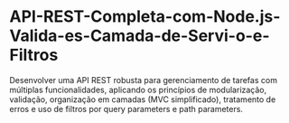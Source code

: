 # API-REST-Completa-com-Node.js-Valida-es-Camada-de-Servi-o-e-Filtros
Desenvolver uma API REST robusta para gerenciamento de tarefas com múltiplas funcionalidades, aplicando os princípios de modularização, validação, organização em camadas (MVC simplificado), tratamento de erros e uso de filtros por query parameters e path parameters.
